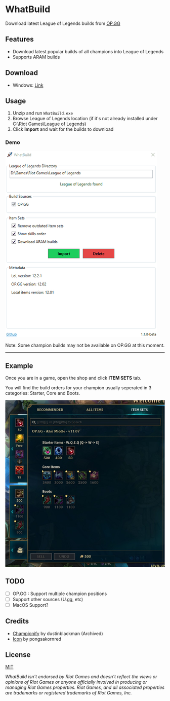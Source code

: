 # WhatBuild

Download latest League of Legends builds from [OP.GG](https://na.op.gg/champion/statistics)

## Features

- Download latest popular builds of all champions into League of Legends
- Supports ARAM builds

## Download

- Windows: [Link](https://github.com/Leyka/WhatBuild/releases/download/latest/WhatBuild.zip)

## Usage

1. Unzip and run `WhatBuild.exe`
2. Browse League of Legends location (if it's not already installed under C:\Riot Games\League of Legends)
3. Click **Import** and wait for the builds to download

### Demo

![Demo](Doc/Images/demo.gif)

Note: Some champion builds may not be available on OP.GG at this moment.

---

## Example

Once you are in a game, open the shop and click **ITEM SETS** tab.

You will find the build orders for your champion usually seperated in 3 categories: Starter, Core and Boots.

![Demo](Doc/Images/example.jpg)

## TODO

- [ ] OP.GG : Support multiple champion positions
- [ ] Support other sources (U.gg, etc)
- [ ] MacOS Support?

## Credits

- [Championify](https://github.com/dustinblackman/Championify) by dustinblackman (Archived)
- [Icon](https://www.flaticon.com/authors/pongsakornred) by pongsakornred

## License

[MIT](https://github.com/Leyka/WhatBuild/blob/master/LICENSE)

_WhatBuild isn't endorsed by Riot Games and doesn't reflect the views or opinions of Riot Games or anyone officially involved in producing or managing Riot Games properties. Riot Games, and all associated properties are trademarks or registered trademarks of Riot Games, Inc._
